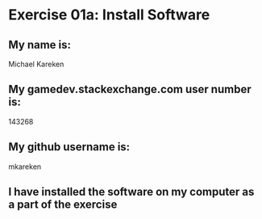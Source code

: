 # Exercise 01a: Install Software

## My name is:
Michael Kareken

## My gamedev.stackexchange.com user number is:
143268

## My github username is:
mkareken

## I have installed the software on my computer as a part of the exercise
